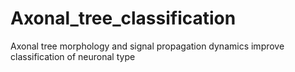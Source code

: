 # Axonal_tree_classification
Axonal tree morphology and signal propagation dynamics improve classification of neuronal type
